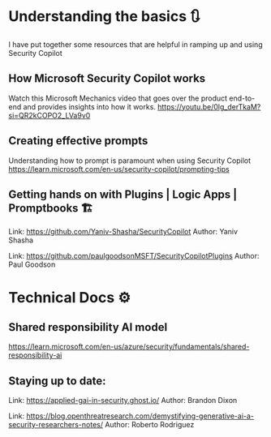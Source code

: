# Understanding the basics 🔃
I have put together some resources that are helpful in ramping up and using Security Copilot

## How Microsoft Security Copilot works
Watch this Microsoft Mechanics video that goes over the product end-to-end and provides insights into how it works. 
https://youtu.be/0lg_derTkaM?si=QR2kCOPO2_LVa9v0

## Creating effective prompts 
Understanding how to prompt is paramount when using Security Copilot
https://learn.microsoft.com/en-us/security-copilot/prompting-tips


## Getting hands on with Plugins | Logic Apps | Promptbooks 🏗️

Link: https://github.com/Yaniv-Shasha/SecurityCopilot
Author: Yaniv Shasha

Link: https://github.com/paulgoodsonMSFT/SecurityCopilotPlugins
Author: Paul Goodson 

# Technical Docs ⚙️

## Shared responsibility AI model
https://learn.microsoft.com/en-us/azure/security/fundamentals/shared-responsibility-ai


## Staying up to date: 

Link: https://applied-gai-in-security.ghost.io/
Author: Brandon Dixon 

Link: https://blog.openthreatresearch.com/demystifying-generative-ai-a-security-researchers-notes/
Author: Roberto Rodriguez 
